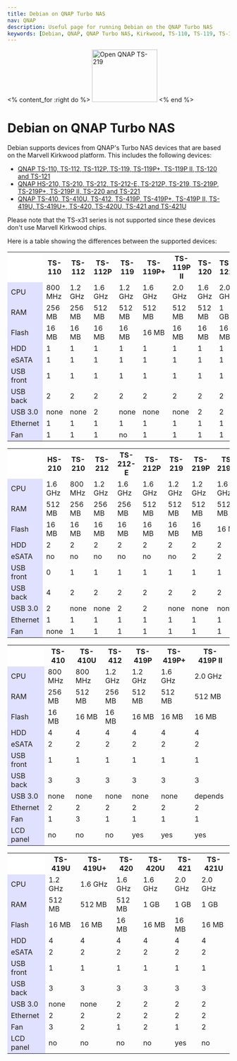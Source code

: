 ```yaml
---
title: Debian on QNAP Turbo NAS
nav: QNAP
description: Useful page for running Debian on the QNAP Turbo NAS
keywords: [Debian, QNAP, QNAP Turbo NAS, Kirkwood, TS-110, TS-119, TS-119P+, TS-210, TS-219, TS-219P, TS-219P+]
---
```


<% content_for :right do %>
<img src = "ts-219/images/r_ts219_open.jpg" class="border" alt="Open QNAP TS-219" width="148" height="119" />
<% end %>

<h1>Debian on QNAP Turbo NAS</h1>

Debian supports devices from QNAP's Turbo NAS devices that are based on the
Marvell Kirkwood platform.   This includes the following devices:

<ul>
<li><a href = "ts-119/">QNAP TS-110, TS-112, TS-112P, TS-119, TS-119P+, TS-119P II, TS-120 and TS-121</a></li>
<li><a href = "ts-219/">QNAP HS-210, TS-210, TS-212, TS-212-E, TS-212P, TS-219, TS-219P, TS-219P+, TS-219P II, TS-220 and TS-221</a></li>
<li><a href = "ts-41x/">QNAP TS-410, TS-410U, TS-412, TS-419P, TS-419P+, TS-419P II, TS-419U, TS-419U+, TS-420, TS-420U, TS-421 and TS-421U</a></li>
</ul>

Please note that the TS-x31 series is not supported since these devices
don't use Marvell Kirkwood chips.

Here is a table showing the differences between the supported devices:

<table>

<tr>
<th style="background-color: white"></th>
<th>TS-110</th>
<th>TS-112</th>
<th>TS-112P</th>
<th>TS-119</th>
<th>TS-119P+</th>
<th>TS-119P II</th>
<th>TS-120</th>
<th>TS-121</th>
</tr>

<tr>
<td style="background-color: #E0E0FF">CPU</td>
<td>800 MHz</td>
<td>1.2 GHz</td>
<td>1.6 GHz</td>
<td>1.2 GHz</td>
<td>1.6 GHz</td>
<td>2.0 GHz</td>
<td>1.6 GHz</td>
<td>2.0 GHz</td>
</tr>

<tr>
<td style="background-color: #E0E0FF">RAM</td>
<td>256 MB</td>
<td>256 MB</td>
<td>512 MB</td>
<td>512 MB</td>
<td>512 MB</td>
<td>512 MB</td>
<td>512 MB</td>
<td>1 GB</td>
</tr>

<tr>
<td style="background-color: #E0E0FF">Flash</td>
<td>16 MB</td>
<td>16 MB</td>
<td>16 MB</td>
<td>16 MB</td>
<td>16 MB</td>
<td>16 MB</td>
<td>16 MB</td>
<td>16 MB</td>
</tr>

<tr>
<td style="background-color: #E0E0FF">HDD</td>
<td>1</td>
<td>1</td>
<td>1</td>
<td>1</td>
<td>1</td>
<td>1</td>
<td>1</td>
<td>1</td>
</tr>

<tr>
<td style="background-color: #E0E0FF">eSATA</td>
<td>1</td>
<td>1</td>
<td>1</td>
<td>1</td>
<td>1</td>
<td>1</td>
<td>1</td>
<td>1</td>
</tr>

<tr>
<td style="background-color: #E0E0FF">USB front</td>
<td>1</td>
<td>1</td>
<td>1</td>
<td>1</td>
<td>1</td>
<td>1</td>
<td>1</td>
<td>1</td>
</tr>

<tr>
<td style="background-color: #E0E0FF">USB back</td>
<td>2</td>
<td>2</td>
<td>2</td>
<td>2</td>
<td>2</td>
<td>2</td>
<td>2</td>
<td>2</td>
</tr>

<tr>
<td style="background-color: #E0E0FF">USB 3.0</td>
<td>none</td>
<td>none</td>
<td>2</td>
<td>none</td>
<td>none</td>
<td>none</td>
<td>2</td>
<td>2</td>
</tr>

<tr>
<td style="background-color: #E0E0FF">Ethernet</td>
<td>1</td>
<td>1</td>
<td>1</td>
<td>1</td>
<td>1</td>
<td>1</td>
<td>1</td>
<td>1</td>
</tr>

<tr>
<td style="background-color: #E0E0FF">Fan</td>
<td>1</td>
<td>1</td>
<td>1</td>
<td>no</td>
<td>1</td>
<td>1</td>
<td>1</td>
<td>1</td>
</tr>

</table>

<table>

<tr>
<th style="background-color: white"></th>
<th>HS-210</th>
<th>TS-210</th>
<th>TS-212</th>
<th>TS-212-E</th>
<th>TS-212P</th>
<th>TS-219</th>
<th>TS-219P</th>
<th>TS-219P+</th>
<th>TS-219P II</th>
<th>TS-220</th>
<th>TS-221</th>
</tr>

<tr>
<td style="background-color: #E0E0FF">CPU</td>
<td>1.6 GHz</td>
<td>800 MHz</td>
<td>1.2 GHz</td>
<td>1.6 GHz</td>
<td>1.6 GHz</td>
<td>1.2 GHz</td>
<td>1.2 GHz</td>
<td>1.6 GHz</td>
<td>2.0 GHz</td>
<td>1.6 GHz</td>
<td>2.0 GHz</td>
</tr>

<tr>
<td style="background-color: #E0E0FF">RAM</td>
<td>512 MB</td>
<td>256 MB</td>
<td>256 MB</td>
<td>256 MB</td>
<td>512 MB</td>
<td>512 MB</td>
<td>512 MB</td>
<td>512 MB</td>
<td>512 MB</td>
<td>512 MB</td>
<td>1 GB</td>
</tr>

<tr>
<td style="background-color: #E0E0FF">Flash</td>
<td>16 MB</td>
<td>16 MB</td>
<td>16 MB</td>
<td>16 MB</td>
<td>16 MB</td>
<td>16 MB</td>
<td>16 MB</td>
<td>16 MB</td>
<td>16 MB</td>
<td>16 MB</td>
<td>16 MB</td>
</tr>

<tr>
<td style="background-color: #E0E0FF">HDD</td>
<td>2</td>
<td>2</td>
<td>2</td>
<td>2</td>
<td>2</td>
<td>2</td>
<td>2</td>
<td>2</td>
<td>2</td>
<td>2</td>
<td>2</td>
</tr>

<tr>
<td style="background-color: #E0E0FF">eSATA</td>
<td>no</td>
<td>no</td>
<td>no</td>
<td>no</td>
<td>no</td>
<td>no</td>
<td>2</td>
<td>2</td>
<td>2</td>
<td>2</td>
<td>2</td>
</tr>

<tr>
<td style="background-color: #E0E0FF">USB front</td>
<td>0</td>
<td>1</td>
<td>1</td>
<td>1</td>
<td>1</td>
<td>1</td>
<td>1</td>
<td>1</td>
<td>1</td>
<td>1</td>
<td>1</td>
</tr>

<tr>
<td style="background-color: #E0E0FF">USB back</td>
<td>4</td>
<td>2</td>
<td>2</td>
<td>2</td>
<td>2</td>
<td>2</td>
<td>2</td>
<td>2</td>
<td>2</td>
<td>2</td>
<td>2</td>
</tr>

<tr>
<td style="background-color: #E0E0FF">USB 3.0</td>
<td>2</td>
<td>none</td>
<td>none</td>
<td>2</td>
<td>2</td>
<td>none</td>
<td>none</td>
<td>none</td>
<td>none</td>
<td>2</td>
<td>2</td>
</tr>

<tr>
<td style="background-color: #E0E0FF">Ethernet</td>
<td>1</td>
<td>1</td>
<td>1</td>
<td>1</td>
<td>1</td>
<td>1</td>
<td>1</td>
<td>1</td>
<td>1</td>
<td>1</td>
<td>1</td>
</tr>

<tr>
<td style="background-color: #E0E0FF">Fan</td>
<td>none</td>
<td>1</td>
<td>1</td>
<td>1</td>
<td>1</td>
<td>1</td>
<td>1</td>
<td>1</td>
<td>1</td>
<td>1</td>
<td>1</td>
</tr>

</table>

<table>

<tr>
<th style="background-color: white"></th>
<th>TS-410</th>
<th>TS-410U</th>
<th>TS-412</th>
<th>TS-419P</th>
<th>TS-419P+</th>
<th>TS-419P II</th>
</tr>

<tr>
<td style="background-color: #E0E0FF">CPU</td>
<td>800 MHz</td>
<td>800 MHz</td>
<td>1.2 GHz</td>
<td>1.2 GHz</td>
<td>1.6 GHz</td>
<td>2.0 GHz</td>
</tr>

<tr>
<td style="background-color: #E0E0FF">RAM</td>
<td>256 MB</td>
<td>512 MB</td>
<td>256 MB</td>
<td>512 MB</td>
<td>512 MB</td>
<td>512 MB</td>
</tr>

<tr>
<td style="background-color: #E0E0FF">Flash</td>
<td>16 MB</td>
<td>16 MB</td>
<td>16 MB</td>
<td>16 MB</td>
<td>16 MB</td>
<td>16 MB</td>
</tr>

<tr>
<td style="background-color: #E0E0FF">HDD</td>
<td>4</td>
<td>4</td>
<td>4</td>
<td>4</td>
<td>4</td>
<td>4</td>
</tr>

<tr>
<td style="background-color: #E0E0FF">eSATA</td>
<td>2</td>
<td>2</td>
<td>2</td>
<td>2</td>
<td>2</td>
<td>2</td>
</tr>

<tr>
<td style="background-color: #E0E0FF">USB front</td>
<td>1</td>
<td>1</td>
<td>1</td>
<td>1</td>
<td>1</td>
<td>1</td>
</tr>

<tr>
<td style="background-color: #E0E0FF">USB back</td>
<td>3</td>
<td>3</td>
<td>3</td>
<td>3</td>
<td>3</td>
<td>3</td>
</tr>

<tr>
<td style="background-color: #E0E0FF">USB 3.0</td>
<td>none</td>
<td>none</td>
<td>none</td>
<td>none</td>
<td>none</td>
<td>depends</td>
</tr>

<tr>
<td style="background-color: #E0E0FF">Ethernet</td>
<td>2</td>
<td>2</td>
<td>2</td>
<td>2</td>
<td>2</td>
<td>2</td>
</tr>

<tr>
<td style="background-color: #E0E0FF">Fan</td>
<td>1</td>
<td>3</td>
<td>1</td>
<td>1</td>
<td>1</td>
<td>1</td>
</tr>

<tr>
<td style="background-color: #E0E0FF">LCD panel</td>
<td>no</td>
<td>no</td>
<td>no</td>
<td>yes</td>
<td>yes</td>
<td>yes</td>
</tr>

</table>

<table>

<tr>
<th style="background-color: white"></th>
<th>TS-419U</th>
<th>TS-419U+</th>
<th>TS-420</th>
<th>TS-420U</th>
<th>TS-421</th>
<th>TS-421U</th>
</tr>

<tr>
<td style="background-color: #E0E0FF">CPU</td>
<td>1.2 GHz</td>
<td>1.6 GHz</td>
<td>1.6 GHz</td>
<td>1.6 GHz</td>
<td>2.0 GHz</td>
<td>2.0 GHz</td>
</tr>

<tr>
<td style="background-color: #E0E0FF">RAM</td>
<td>512 MB</td>
<td>512 MB</td>
<td>512 MB</td>
<td>1 GB</td>
<td>1 GB</td>
<td>1 GB</td>
</tr>

<tr>
<td style="background-color: #E0E0FF">Flash</td>
<td>16 MB</td>
<td>16 MB</td>
<td>16 MB</td>
<td>16 MB</td>
<td>16 MB</td>
<td>16 MB</td>
</tr>

<tr>
<td style="background-color: #E0E0FF">HDD</td>
<td>4</td>
<td>4</td>
<td>4</td>
<td>4</td>
<td>4</td>
<td>4</td>
</tr>

<tr>
<td style="background-color: #E0E0FF">eSATA</td>
<td>2</td>
<td>2</td>
<td>2</td>
<td>2</td>
<td>2</td>
<td>2</td>
</tr>

<tr>
<td style="background-color: #E0E0FF">USB front</td>
<td>1</td>
<td>1</td>
<td>1</td>
<td>1</td>
<td>1</td>
<td>1</td>
</tr>

<tr>
<td style="background-color: #E0E0FF">USB back</td>
<td>3</td>
<td>3</td>
<td>3</td>
<td>3</td>
<td>3</td>
<td>3</td>
</tr>

<tr>
<td style="background-color: #E0E0FF">USB 3.0</td>
<td>none</td>
<td>none</td>
<td>2</td>
<td>2</td>
<td>2</td>
<td>2</td>
</tr>

<tr>
<td style="background-color: #E0E0FF">Ethernet</td>
<td>2</td>
<td>2</td>
<td>2</td>
<td>2</td>
<td>2</td>
<td>2</td>
</tr>

<tr>
<td style="background-color: #E0E0FF">Fan</td>
<td>3</td>
<td>2</td>
<td>1</td>
<td>2</td>
<td>1</td>
<td>2</td>
</tr>

<tr>
<td style="background-color: #E0E0FF">LCD panel</td>
<td>no</td>
<td>no</td>
<td>no</td>
<td>no</td>
<td>yes</td>
<td>no</td>
</tr>

</table>

